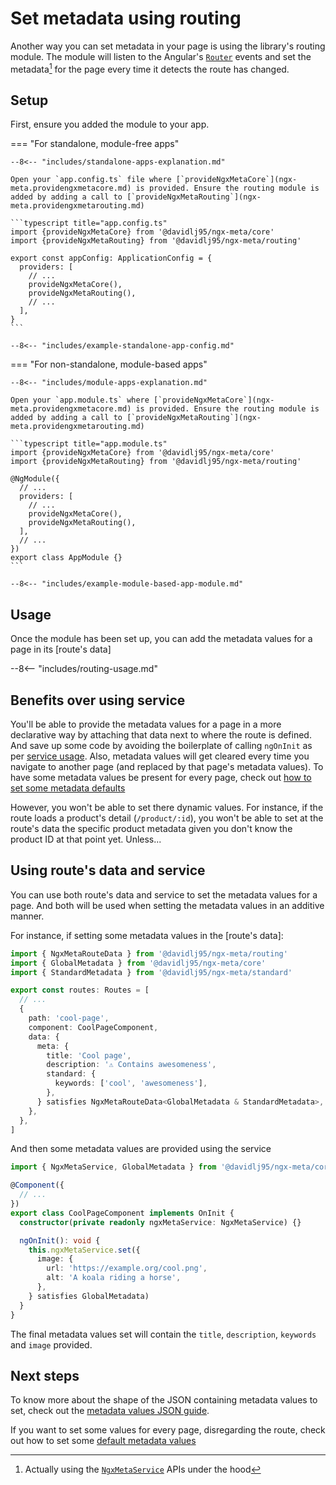 # Set metadata using routing

Another way you can set metadata in your page is using the library's routing module. The module will listen to the Angular's [`Router`](https://angular.dev/api/router/Router) events and set the metadata[^1] for the page every time it detects the route has changed.

## Setup

First, ensure you added the module to your app.

=== "For standalone, module-free apps"

    --8<-- "includes/standalone-apps-explanation.md"

    Open your `app.config.ts` file where [`provideNgxMetaCore`](ngx-meta.providengxmetacore.md) is provided. Ensure the routing module is added by adding a call to [`provideNgxMetaRouting`](ngx-meta.providengxmetarouting.md)

    ```typescript title="app.config.ts"
    import {provideNgxMetaCore} from '@davidlj95/ngx-meta/core'
    import {provideNgxMetaRouting} from '@davidlj95/ngx-meta/routing'

    export const appConfig: ApplicationConfig = {
      providers: [
        // ...
        provideNgxMetaCore(),
        provideNgxMetaRouting(),
        // ...
      ],
    }
    ```

    --8<-- "includes/example-standalone-app-config.md"

=== "For non-standalone, module-based apps"

    --8<-- "includes/module-apps-explanation.md"

    Open your `app.module.ts` where [`provideNgxMetaCore`](ngx-meta.providengxmetacore.md) is provided. Ensure the routing module is added by adding a call to [`provideNgxMetaRouting`](ngx-meta.providengxmetarouting.md)

    ```typescript title="app.module.ts"
    import {provideNgxMetaCore} from '@davidlj95/ngx-meta/core'
    import {provideNgxMetaRouting} from '@davidlj95/ngx-meta/routing'

    @NgModule({
      // ...
      providers: [
        // ...
        provideNgxMetaCore(),
        provideNgxMetaRouting(),
      ],
      // ...
    })
    export class AppModule {}
    ```

    --8<-- "includes/example-module-based-app-module.md"

## Usage

Once the module has been set up, you can add the metadata values for a page in its [route's data]

--8<-- "includes/routing-usage.md"

## Benefits over using service

You'll be able to provide the metadata values for a page in a more declarative way by attaching that data next to where the route is defined. And save up some code by avoiding the boilerplate of calling `ngOnInit` as per [service usage](set-metadata-using-service.md). Also, metadata values will get cleared every time you navigate to another page (and replaced by that page's metadata values). To have some metadata values be present for every page, check out [how to set some metadata defaults](defaults.md)

However, you won't be able to set there dynamic values. For instance, if the route loads a product's detail (`/product/:id`), you won't be able to set at the route's data the specific product metadata given you don't know the product ID at that point yet. Unless...

## Using route's data and service

You can use both route's data and service to set the metadata values for a page. And both will be used when setting the metadata values in an additive manner.

For instance, if setting some metadata values in the [route's data]:

```typescript
import { NgxMetaRouteData } from '@davidlj95/ngx-meta/routing'
import { GlobalMetadata } from '@davidlj95/ngx-meta/core'
import { StandardMetadata } from '@davidlj95/ngx-meta/standard'

export const routes: Routes = [
  // ...
  {
    path: 'cool-page',
    component: CoolPageComponent,
    data: {
      meta: {
        title: 'Cool page',
        description: '⚠️ Contains awesomeness',
        standard: {
          keywords: ['cool', 'awesomeness'],
        },
      } satisfies NgxMetaRouteData<GlobalMetadata & StandardMetadata>,
    },
  },
]
```

And then some metadata values are provided using the service

```typescript
import { NgxMetaService, GlobalMetadata } from '@davidlj95/ngx-meta/core'

@Component({
  // ...
})
export class CoolPageComponent implements OnInit {
  constructor(private readonly ngxMetaService: NgxMetaService) {}

  ngOnInit(): void {
    this.ngxMetaService.set({
      image: {
        url: 'https://example.org/cool.png',
        alt: 'A koala riding a horse',
      },
    } satisfies GlobalMetadata)
  }
}
```

The final metadata values set will contain the `title`, `description`, `keywords` and `image` provided.

## Next steps

To know more about the shape of the JSON containing metadata values to set, check out the [metadata values JSON guide](metadata-values-json.md).

If you want to set some values for every page, disregarding the route, check out how to set some [default metadata values](defaults.md)

[^1]: Actually using the [`NgxMetaService`](ngx-meta.ngxmetaservice.md) APIs under the hood
